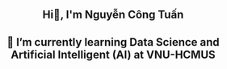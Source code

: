 <h2 align="center">Hi👋, I'm Nguyễn Công Tuấn</h2>
<h2 align="center">🌱 I’m currently learning Data Science and Artificial Intelligent (AI) at VNU-HCMUS</h2>

<p align='center'></p>


<!--
**0Nguyen0Cong0Tuan0/0Nguyen0Cong0Tuan0** is a ✨ _special_ ✨ repository because its `README.md` (this file) appears on your GitHub profile.

Here are some ideas to get you started:

- 🔭 I’m currently working on ...
- 🌱 I’m currently learning ...
- 👯 I’m looking to collaborate on ...
- 🤔 I’m looking for help with ...
- 💬 Ask me about ...
- 📫 How to reach me: ...
- 😄 Pronouns: ...
- ⚡ Fun fact: ...
-->
